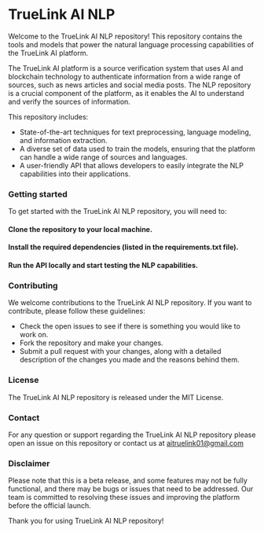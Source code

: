 # TrueLink AI NLP

Welcome to the TrueLink AI NLP repository! This repository contains the tools and models that power the natural language processing capabilities of the TrueLink AI platform.

The TrueLink AI platform is a source verification system that uses AI and blockchain technology to authenticate information from a wide range of sources, such as news articles and social media posts. The NLP repository is a crucial component of the platform, as it enables the AI to understand and verify the sources of information.

This repository includes:

- State-of-the-art techniques for text preprocessing, language modeling, and information extraction.
- A diverse set of data used to train the models, ensuring that the platform can handle a wide range of sources and languages.
- A user-friendly API that allows developers to easily integrate the NLP capabilities into their applications.

### Getting started
To get started with the TrueLink AI NLP repository, you will need to:

#### Clone the repository to your local machine.
#### Install the required dependencies (listed in the requirements.txt file).
#### Run the API locally and start testing the NLP capabilities.

### Contributing
We welcome contributions to the TrueLink AI NLP repository. If you want to contribute, please follow these guidelines:

- Check the open issues to see if there is something you would like to work on.
- Fork the repository and make your changes.
- Submit a pull request with your changes, along with a detailed description of the changes you made and the reasons behind them.

### License
The TrueLink AI NLP repository is released under the MIT License.

### Contact
For any question or support regarding the TrueLink AI NLP repository please open an issue on this repository or contact us at aitruelink01@gmail.com

### Disclaimer
Please note that this is a beta release, and some features may not be fully functional, and there may be bugs or issues that need to be addressed. Our team is committed to resolving these issues and improving the platform before the official launch.

Thank you for using TrueLink AI NLP repository!
